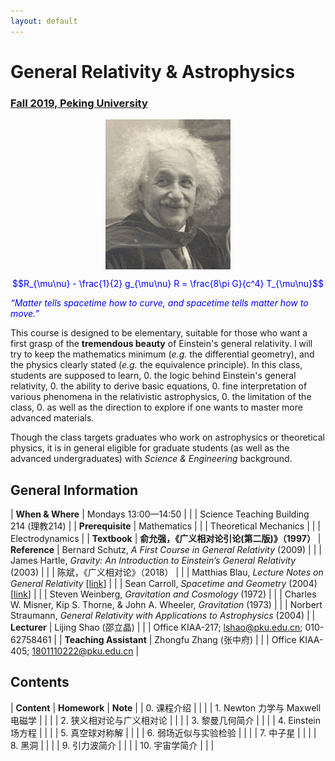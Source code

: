 ```yaml
---
layout: default
---
```


<style>
table {
  font-family: arial, sans-serif;
  border-collapse: collapse;
  width: 100%;
}

td, th {
  border: 1px solid #dddddd;
  text-align: left;
  padding: 8px;
}

tr:nth-child(odd) {
  background-color: #dddddd;
}
</style>

# <b>General Relativity & Astrophysics</b>

### <u>Fall 2019, Peking University</u>

<div style="display: flex; justify-content: center;">
<img src="Einstein.jpg" width="200">
</div>

<p align="center">
<font color="blue">
$$R_{\mu\nu} - \frac{1}{2} g_{\mu\nu} R = \frac{8\pi G}{c^4} T_{\mu\nu}$$


<i>“Matter tells spacetime how to curve, and spacetime tells
matter how to move.”</i></font>
</p>

This course is designed to be elementary, suitable for those who want a first
grasp of the **tremendous beauty** of Einstein's general relativity. I will try
to keep the mathematics minimum (*e.g.* the differential geometry), and the
physics clearly stated (*e.g.* the equivalence principle).  In this class,
students are supposed to learn,
0. the logic behind Einstein's general relativity,
0. the ability to derive basic equations,
0. fine interpretation of various phenomena in the relativistic astrophysics,
0. the limitation of the class, 
0. as well as the direction to explore if one wants to master more advanced materials.

Though the class targets graduates who work on astrophysics or theoretical
physics, it is in general eligible for graduate students (as well as the
advanced undergraduates) with *Science & Engineering* background. 

<p></p>

## General Information

| **When & Where** | Mondays 13:00—14:50 |
| | Science Teaching Building 214 (理教214) |
| **Prerequisite** | Mathematics |
| | Theoretical Mechanics |
| | Electrodynamics |
| **Textbook** | **俞允强，《广义相对论引论(第二版)》（1997）**
| **Reference** | Bernard Schutz, *A First Course in General Relativity* (2009) |
| | James Hartle, *Gravity: An Introduction to Einstein’s General Relativity* (2003) |
| | 陈斌，《广义相对论》（2018） |
| | Matthias Blau, *Lecture Notes on General Relativity* [[link](http://www.blau.itp.unibe.ch/GRLecturenotes.html)] |
| | Sean Carroll, *Spacetime and Geometry* (2004) [[link](https://arxiv.org/abs/gr-qc/9712019)] |
| | Steven Weinberg, *Gravitation and Cosmology* (1972) |
| | Charles W. Misner, Kip S. Thorne, & John A. Wheeler, *Gravitation* (1973) |
| | Norbert Straumann, *General Relativity with Applications to Astrophysics* (2004) |
| **Lecturer** | Lijing Shao (邵立晶) | 
| | Office KIAA-217; lshao@pku.edu.cn; 010-62758461 | 
| **Teaching Assistant** | Zhongfu Zhang (张中府) |
| | Office KIAA-405; 1801110222@pku.edu.cn |

<p></p>

## Contents

| **Content** | **Homework** | **Note** |
| 0. 课程介绍 | | |
| 1. Newton 力学与 Maxwell 电磁学 | | |
| 2. 狭义相对论与广义相对论 | | |
| 3. 黎曼几何简介 | | |
| 4. Einstein 场方程 | | |
| 5. 真空球对称解 | | |
| 6. 弱场近似与实验检验 | | |
| 7. 中子星 | | |
| 8. 黑洞 | | |
| 9. 引力波简介 | | |
| 10. 宇宙学简介 | | |


<script type="text/x-mathjax-config">
  MathJax.Hub.Config({
    tex2jax: {
      inlineMath: [ ['$','$'] ],
      processEscapes: true
    }
  });
</script>
<script type="text/javascript" src="https://cdn.mathjax.org/mathjax/latest/MathJax.js?config=TeX-AMS-MML_HTMLorMML">
</script>

